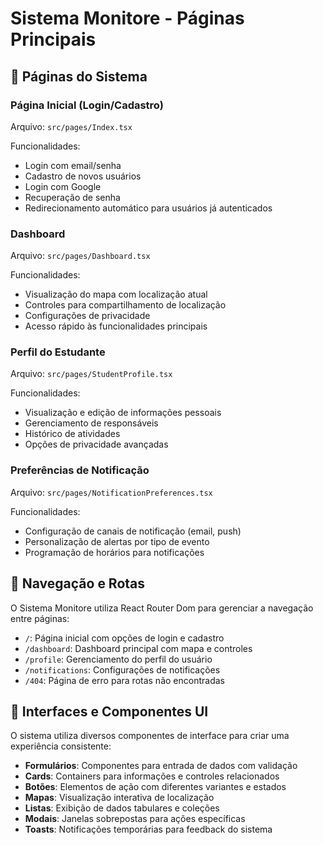 
# Sistema Monitore - Páginas Principais

## 📱 Páginas do Sistema

### Página Inicial (Login/Cadastro)

Arquivo: `src/pages/Index.tsx`

Funcionalidades:
- Login com email/senha
- Cadastro de novos usuários
- Login com Google
- Recuperação de senha
- Redirecionamento automático para usuários já autenticados

### Dashboard

Arquivo: `src/pages/Dashboard.tsx`

Funcionalidades:
- Visualização do mapa com localização atual
- Controles para compartilhamento de localização
- Configurações de privacidade
- Acesso rápido às funcionalidades principais

### Perfil do Estudante

Arquivo: `src/pages/StudentProfile.tsx`

Funcionalidades:
- Visualização e edição de informações pessoais
- Gerenciamento de responsáveis
- Histórico de atividades
- Opções de privacidade avançadas

### Preferências de Notificação

Arquivo: `src/pages/NotificationPreferences.tsx`

Funcionalidades:
- Configuração de canais de notificação (email, push)
- Personalização de alertas por tipo de evento
- Programação de horários para notificações

## 🧭 Navegação e Rotas

O Sistema Monitore utiliza React Router Dom para gerenciar a navegação entre páginas:

- `/`: Página inicial com opções de login e cadastro
- `/dashboard`: Dashboard principal com mapa e controles
- `/profile`: Gerenciamento do perfil do usuário
- `/notifications`: Configurações de notificações
- `/404`: Página de erro para rotas não encontradas

## 🎨 Interfaces e Componentes UI

O sistema utiliza diversos componentes de interface para criar uma experiência consistente:

- **Formulários**: Componentes para entrada de dados com validação
- **Cards**: Containers para informações e controles relacionados
- **Botões**: Elementos de ação com diferentes variantes e estados
- **Mapas**: Visualização interativa de localização
- **Listas**: Exibição de dados tabulares e coleções
- **Modais**: Janelas sobrepostas para ações específicas
- **Toasts**: Notificações temporárias para feedback do sistema
